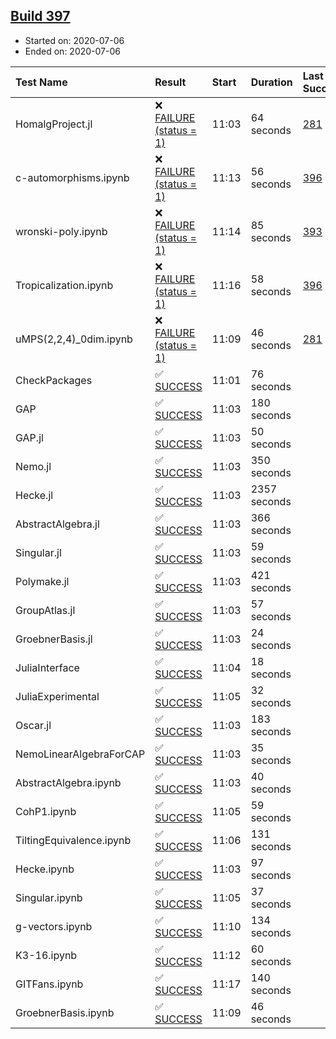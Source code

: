 ## [Build 397](https://oscarci.mathematik.uni-kl.de/job/oscar-stable/397/)

* Started on: 2020-07-06
* Ended on: 2020-07-06

| Test Name    | Result | Start | Duration | Last Success | First Failure |
|:-------------|:-------|:------|:---------|:-------------|:--------------|
| HomalgProject.jl | ❌ [FAILURE (status = 1)](https://oscarci.mathematik.uni-kl.de/job/oscar-stable/397/artifact/logs/build-397/HomalgProject.jl.log) | 11:03 | 64 seconds | [281](https://oscarci.mathematik.uni-kl.de/job/oscar-stable/281/) | [282](https://oscarci.mathematik.uni-kl.de/job/oscar-stable/282/) |
| c-automorphisms.ipynb | ❌ [FAILURE (status = 1)](https://oscarci.mathematik.uni-kl.de/job/oscar-stable/397/artifact/logs/build-397/c-automorphisms.ipynb.log) | 11:13 | 56 seconds | [396](https://oscarci.mathematik.uni-kl.de/job/oscar-stable/396/) | [397](https://oscarci.mathematik.uni-kl.de/job/oscar-stable/397/) |
| wronski-poly.ipynb | ❌ [FAILURE (status = 1)](https://oscarci.mathematik.uni-kl.de/job/oscar-stable/397/artifact/logs/build-397/wronski-poly.ipynb.log) | 11:14 | 85 seconds | [393](https://oscarci.mathematik.uni-kl.de/job/oscar-stable/393/) | [394](https://oscarci.mathematik.uni-kl.de/job/oscar-stable/394/) |
| Tropicalization.ipynb | ❌ [FAILURE (status = 1)](https://oscarci.mathematik.uni-kl.de/job/oscar-stable/397/artifact/logs/build-397/Tropicalization.ipynb.log) | 11:16 | 58 seconds | [396](https://oscarci.mathematik.uni-kl.de/job/oscar-stable/396/) | [397](https://oscarci.mathematik.uni-kl.de/job/oscar-stable/397/) |
| uMPS(2,2,4)_0dim.ipynb | ❌ [FAILURE (status = 1)](https://oscarci.mathematik.uni-kl.de/job/oscar-stable/397/artifact/logs/build-397/uMPS-2-2-4-_0dim.ipynb.log) | 11:09 | 46 seconds | [281](https://oscarci.mathematik.uni-kl.de/job/oscar-stable/281/) | [282](https://oscarci.mathematik.uni-kl.de/job/oscar-stable/282/) |
| CheckPackages | ✅ [SUCCESS](https://oscarci.mathematik.uni-kl.de/job/oscar-stable/397/artifact/logs/build-397/CheckPackages.log) | 11:01 | 76 seconds |  |  |
| GAP | ✅ [SUCCESS](https://oscarci.mathematik.uni-kl.de/job/oscar-stable/397/artifact/logs/build-397/GAP.log) | 11:03 | 180 seconds |  |  |
| GAP.jl | ✅ [SUCCESS](https://oscarci.mathematik.uni-kl.de/job/oscar-stable/397/artifact/logs/build-397/GAP.jl.log) | 11:03 | 50 seconds |  |  |
| Nemo.jl | ✅ [SUCCESS](https://oscarci.mathematik.uni-kl.de/job/oscar-stable/397/artifact/logs/build-397/Nemo.jl.log) | 11:03 | 350 seconds |  |  |
| Hecke.jl | ✅ [SUCCESS](https://oscarci.mathematik.uni-kl.de/job/oscar-stable/397/artifact/logs/build-397/Hecke.jl.log) | 11:03 | 2357 seconds |  |  |
| AbstractAlgebra.jl | ✅ [SUCCESS](https://oscarci.mathematik.uni-kl.de/job/oscar-stable/397/artifact/logs/build-397/AbstractAlgebra.jl.log) | 11:03 | 366 seconds |  |  |
| Singular.jl | ✅ [SUCCESS](https://oscarci.mathematik.uni-kl.de/job/oscar-stable/397/artifact/logs/build-397/Singular.jl.log) | 11:03 | 59 seconds |  |  |
| Polymake.jl | ✅ [SUCCESS](https://oscarci.mathematik.uni-kl.de/job/oscar-stable/397/artifact/logs/build-397/Polymake.jl.log) | 11:03 | 421 seconds |  |  |
| GroupAtlas.jl | ✅ [SUCCESS](https://oscarci.mathematik.uni-kl.de/job/oscar-stable/397/artifact/logs/build-397/GroupAtlas.jl.log) | 11:03 | 57 seconds |  |  |
| GroebnerBasis.jl | ✅ [SUCCESS](https://oscarci.mathematik.uni-kl.de/job/oscar-stable/397/artifact/logs/build-397/GroebnerBasis.jl.log) | 11:03 | 24 seconds |  |  |
| JuliaInterface | ✅ [SUCCESS](https://oscarci.mathematik.uni-kl.de/job/oscar-stable/397/artifact/logs/build-397/JuliaInterface.log) | 11:04 | 18 seconds |  |  |
| JuliaExperimental | ✅ [SUCCESS](https://oscarci.mathematik.uni-kl.de/job/oscar-stable/397/artifact/logs/build-397/JuliaExperimental.log) | 11:05 | 32 seconds |  |  |
| Oscar.jl | ✅ [SUCCESS](https://oscarci.mathematik.uni-kl.de/job/oscar-stable/397/artifact/logs/build-397/Oscar.jl.log) | 11:03 | 183 seconds |  |  |
| NemoLinearAlgebraForCAP | ✅ [SUCCESS](https://oscarci.mathematik.uni-kl.de/job/oscar-stable/397/artifact/logs/build-397/NemoLinearAlgebraForCAP.log) | 11:03 | 35 seconds |  |  |
| AbstractAlgebra.ipynb | ✅ [SUCCESS](https://oscarci.mathematik.uni-kl.de/job/oscar-stable/397/artifact/logs/build-397/AbstractAlgebra.ipynb.log) | 11:03 | 40 seconds |  |  |
| CohP1.ipynb | ✅ [SUCCESS](https://oscarci.mathematik.uni-kl.de/job/oscar-stable/397/artifact/logs/build-397/CohP1.ipynb.log) | 11:05 | 59 seconds |  |  |
| TiltingEquivalence.ipynb | ✅ [SUCCESS](https://oscarci.mathematik.uni-kl.de/job/oscar-stable/397/artifact/logs/build-397/TiltingEquivalence.ipynb.log) | 11:06 | 131 seconds |  |  |
| Hecke.ipynb | ✅ [SUCCESS](https://oscarci.mathematik.uni-kl.de/job/oscar-stable/397/artifact/logs/build-397/Hecke.ipynb.log) | 11:03 | 97 seconds |  |  |
| Singular.ipynb | ✅ [SUCCESS](https://oscarci.mathematik.uni-kl.de/job/oscar-stable/397/artifact/logs/build-397/Singular.ipynb.log) | 11:05 | 37 seconds |  |  |
| g-vectors.ipynb | ✅ [SUCCESS](https://oscarci.mathematik.uni-kl.de/job/oscar-stable/397/artifact/logs/build-397/g-vectors.ipynb.log) | 11:10 | 134 seconds |  |  |
| K3-16.ipynb | ✅ [SUCCESS](https://oscarci.mathematik.uni-kl.de/job/oscar-stable/397/artifact/logs/build-397/K3-16.ipynb.log) | 11:12 | 60 seconds |  |  |
| GITFans.ipynb | ✅ [SUCCESS](https://oscarci.mathematik.uni-kl.de/job/oscar-stable/397/artifact/logs/build-397/GITFans.ipynb.log) | 11:17 | 140 seconds |  |  |
| GroebnerBasis.ipynb | ✅ [SUCCESS](https://oscarci.mathematik.uni-kl.de/job/oscar-stable/397/artifact/logs/build-397/GroebnerBasis.ipynb.log) | 11:09 | 46 seconds |  |  |
